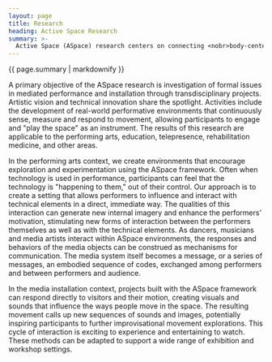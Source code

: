 ```yaml
---
layout: page
title: Research
heading: Active Space Research
summary: >-
  Active Space (ASpace) research centers on connecting <nobr>body-centered</nobr> performative practices with techniques for embodied human-computer interaction, drawing on insights gained from collaborative explorations in dance, music and theatre performance.
---
```

<div class="jumbotron lead pt-3 pb-1 mb-3">
  {{ page.summary | markdownify }}
</div>

A primary objective of the ASpace research is investigation of formal issues in mediated performance and installation through transdisciplinary projects. Artistic vision and technical innovation share the spotlight. Activities include the development of real-world performative environments that continuously sense, measure and respond to movement, allowing participants to engage and "play the space" as an instrument. The results of this research are applicable to the performing arts, education, telepresence, rehabilitation medicine, and other areas.

In the performing arts context, we create environments that encourage exploration and experimentation using the ASpace framework. Often when technology is used in performance, participants can feel that the technology is "happening to them," out of their control. Our approach is to create a setting that allows performers to influence and interact with technical elements in a direct, immediate way. The qualities of this interaction can generate new internal imagery and enhance the performers' motivation, stimulating new forms of interaction between the performers themselves as well as with the technical elements. As dancers, musicians and media artists interact within ASpace environments, the responses and behaviors of the media objects can be construed as mechanisms for communication. The media system itself becomes a message, or a series of messages, an embodied sequence of codes, exchanged among performers and between performers and audience.

In the media installation context, projects built with the ASpace framework can respond directly to visitors and their motion, creating visuals and sounds that influence the ways people move in the space. The resulting movement calls up new sequences of sounds and images, potentially inspiring participants to further improvisational movement explorations. This cycle of interaction is exciting to experience and entertaining to watch. These methods can be adapted to support a wide range of exhibition and workshop settings.
